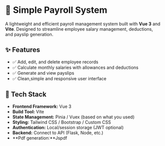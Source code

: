 # 💼 Simple Payroll System

A lightweight and efficient payroll management system built with **Vue 3** and **Vite**. Designed to streamline employee salary management, deductions, and payslip generation.

## ✨ Features

- ✅ Add, edit, and delete employee records
- ✅ Calculate monthly salaries with allowances and deductions
- ✅ Generate and view payslips
- ✅ Clean,simple and responsive user interface

## 🧱 Tech Stack

- **Frontend Framework:** Vue 3
- **Build Tool:** Vite
- **State Management:** Pinia / Vuex (based on what you used)
- **Styling:** Tailwind CSS / Bootstrap / Custom CSS
- **Authentication:** Local/session storage (JWT optional)
- **Backend:** Connect to API (Flask, Node, etc.)
- **Pdf generation:**Jspdf

